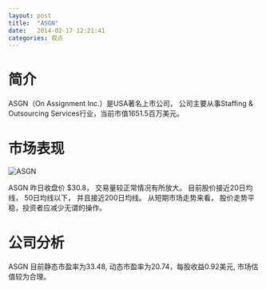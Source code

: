 ```yaml
---
layout: post
title:  "ASGN"
date:   2014-02-17 12:21:41
categories: 观点
---
```


# 简介
ASGN（On Assignment Inc.）是USA著名上市公司，
公司主要从事Staffing & Outsourcing Services行业，当前市值1651.5百万美元。

# 市场表现

![ASGN](http://finviz.com/chart.ashx?t=ASGN&ty=c&ta=1&p=d&s=l)

ASGN 昨日收盘价 $30.8，
交易量较正常情况有所放大。
目前股价接近20日均线，
50日均线以下，
并且接近200日均线。
从短期市场走势来看，
股价走势平稳，投资者应减少无谓的操作。

# 公司分析
ASGN 目前静态市盈率为33.48, 动态市盈率为20.74，每股收益0.92美元,
市场估值较为合理。
